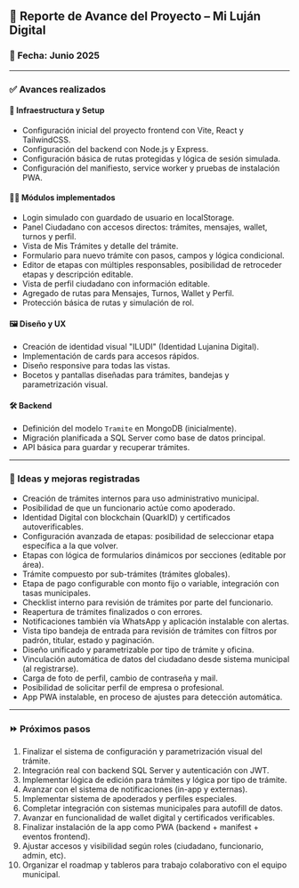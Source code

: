 ## 📝 Reporte de Avance del Proyecto – Mi Luján Digital

### 📅 Fecha: Junio 2025

---

### ✅ Avances realizados

#### 🔧 Infraestructura y Setup

* Configuración inicial del proyecto frontend con Vite, React y TailwindCSS.
* Configuración del backend con Node.js y Express.
* Configuración básica de rutas protegidas y lógica de sesión simulada.
* Configuración del manifiesto, service worker y pruebas de instalación PWA.

#### 🧑‍💻 Módulos implementados

* Login simulado con guardado de usuario en localStorage.
* Panel Ciudadano con accesos directos: trámites, mensajes, wallet, turnos y perfil.
* Vista de Mis Trámites y detalle del trámite.
* Formulario para nuevo trámite con pasos, campos y lógica condicional.
* Editor de etapas con múltiples responsables, posibilidad de retroceder etapas y descripción editable.
* Vista de perfil ciudadano con información editable.
* Agregado de rutas para Mensajes, Turnos, Wallet y Perfil.
* Protección básica de rutas y simulación de rol.

#### 🖼️ Diseño y UX

* Creación de identidad visual "ILUDI" (Identidad Lujanina Digital).
* Implementación de cards para accesos rápidos.
* Diseño responsive para todas las vistas.
* Bocetos y pantallas diseñadas para trámites, bandejas y parametrización visual.

#### 🛠️ Backend

* Definición del modelo `Tramite` en MongoDB (inicialmente).
* Migración planificada a SQL Server como base de datos principal.
* API básica para guardar y recuperar trámites.

---

### 📌 Ideas y mejoras registradas

* Creación de trámites internos para uso administrativo municipal.
* Posibilidad de que un funcionario actúe como apoderado.
* Identidad Digital con blockchain (QuarkID) y certificados autoverificables.
* Configuración avanzada de etapas: posibilidad de seleccionar etapa específica a la que volver.
* Etapas con lógica de formularios dinámicos por secciones (editable por área).
* Trámite compuesto por sub-trámites (trámites globales).
* Etapa de pago configurable con monto fijo o variable, integración con tasas municipales.
* Checklist interno para revisión de trámites por parte del funcionario.
* Reapertura de trámites finalizados o con errores.
* Notificaciones también vía WhatsApp y aplicación instalable con alertas.
* Vista tipo bandeja de entrada para revisión de trámites con filtros por padrón, titular, estado y paginación.
* Diseño unificado y parametrizable por tipo de trámite y oficina.
* Vinculación automática de datos del ciudadano desde sistema municipal (al registrarse).
* Carga de foto de perfil, cambio de contraseña y mail.
* Posibilidad de solicitar perfil de empresa o profesional.
* App PWA instalable, en proceso de ajustes para detección automática.

---

### ⏩ Próximos pasos

1. Finalizar el sistema de configuración y parametrización visual del trámite.
2. Integración real con backend SQL Server y autenticación con JWT.
3. Implementar lógica de edición para trámites y lógica por tipo de trámite.
4. Avanzar con el sistema de notificaciones (in-app y externas).
5. Implementar sistema de apoderados y perfiles especiales.
6. Completar integración con sistemas municipales para autofill de datos.
7. Avanzar en funcionalidad de wallet digital y certificados verificables.
8. Finalizar instalación de la app como PWA (backend + manifest + eventos frontend).
9. Ajustar accesos y visibilidad según roles (ciudadano, funcionario, admin, etc).
10. Organizar el roadmap y tableros para trabajo colaborativo con el equipo municipal.

